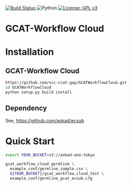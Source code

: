 [![Build Status](https://travis-ci.org/ncc-ccat-gap/GCATWorkflowCloud.svg?branch=master)](https://travis-ci.org/ncc-ccat-gap/GCATWorkflowCloud)
![Python](https://img.shields.io/badge/python-3.6%20%7C%203.7-blue.svg)
[![License: GPL v3](https://img.shields.io/badge/License-GPL%20v3-blue.svg)](https://www.gnu.org/licenses/gpl-3.0)

# GCAT-Workflow Cloud

# Installation

## GCAT-Workflow Cloud

```sh
https://github.com/ncc-ccat-gap/GCATWorkflowCloud.git
cd GCATWorkflowCloud
python setup.py build install
```

## Dependency

See, https://github.com/aokad/ecsub

# Quick Start

```sh
export YOUR_BUCKET=s3://aokad-ana-tokyo

gcat_workflow_cloud germline \
  example_conf/germline_sample.csv \
  ${YOUR_BUCKET}/gcat_workflow_cloud_test \
  example_conf/germline_gcat_ecsub.cfg
```

